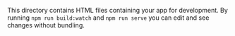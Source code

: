 This directory contains HTML files containing your app for development. By running `npm run build:watch` and `npm run serve` you can edit and see changes without bundling.
